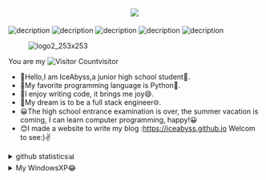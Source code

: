 <h1 align="center"> <a href="https://github.com/ice-abyss"> <img src="https://readme-typing-svg.herokuapp.com/?lines=print(%22Hello%2C%20World!%22);IceAbyss&center=true&size=27"> </a> </h1>



![decription](https://img.shields.io/badge/IceAbyss-Python-blue)
![decription](https://img.shields.io/badge/IceAbyss-Github-orange)
![decription](https://img.shields.io/badge/IceAbyss-Linux-lightgrey)
![decription](https://img.shields.io/badge/IceAbyss-AutoIt-blue)
![decription](https://img.shields.io/badge/IceAbyss-Web-red)  

<figure class ="half">
 
  ![logo2_253x253](https://cdn.staticaly.com/gh/Ice-Abyss/Img-Repository@master/20220709/logo2_253x253.306gq4zoyls0.webp)
  <!--![web](https://cdn.staticaly.com/gh/Ice-Abyss/Img-Repository@master/20220717/web.tunhlj6uqr4.webp)-->
 
 </figure>
 
 
 
 

You are my ![Visitor Count](https://profile-counter.glitch.me/ice-abyss/count.svg)visitor
* :wave:Hello,I am IceAbyss,a junior high school student:school:.
* :book:My favorite programming language is Python:snake:.
* :pencil:I enjoy writing code, it brings me joy:smile:.
* :bust_in_silhouette:My dream is to be a full stack engineer:globe_with_meridians:.
* 😀The high school entrance examination is over, the summer vacation is coming, I can learn computer programming, happy!😀
* 😊I made a website to write my blog :https://iceabyss.github.io Welcom to see:)✌


<details>
<summary>github statistics📊</summary>
<pre><code>

<figure class ="half">

  ![Most Used Languages](https://github-readme-stats.vercel.app/api/top-langs/?username=Ice-Abyss&theme=dark&layout=compact)
  ![Github Stats](https://github-readme-stats.vercel.app/api?username=Ice-Abyss&show_icons=true&theme=dark&count_private=true)
 
  
</figure>

</code></pre>
</details>


<details>
<summary>My WindowsXP😂</summary>
<pre><code>

 ![xp](https://cdn.staticaly.com/gh/Ice-Abyss/Img-Repository@master/20220709/xp.6hkjori0wts0.gif)

</code></pre>
</details>

<!--<div align="center"> <img src="https://github-readme-stats.vercel.app/api/top-langs/?username=Ice-Abyss&hide_title=true&hide_border=true&layout=compact&langs_count=6&text_color=000&icon_color=fff&bg_color=0,52fa5a,4dfcff,c64dff&theme=graywhite" />


<div align="center"> <img height="137px" src="https://github-readme-stats.vercel.app/api?username=Ice-Abyss&hide_title=true&hide_border=true&show_icons=trueline_height=21&text_color=000&icon_color=000&bg_color=0,ea6161,ffc64d,fffc4d,52fa5a&theme=graywhite" />


<div align="center"> <img src="https://activity-graph.herokuapp.com/graph?username=Ice-Abyss&theme=xcode" /> </div>

<div align="center"> <img src="https://metrics.lecoq.io/Ice-Abyss?template=classic&config.timezone=Asia%2FShanghai"> </div>



<figure class ="half">

  ![Github Stats](https://github-readme-stats.vercel.app/api?username=Ice-Abyss&show_icons=true&theme=dark&count_private=true)
  ![Most Used Languages](https://github-readme-stats.vercel.app/api/top-langs/?username=Ice-Abyss&theme=dark&layout=compact)
  
</figure>-->




